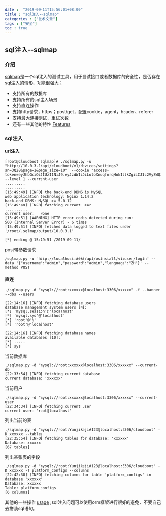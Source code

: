 ```yaml
---
date :  "2019-09-11T15:56:01+08:00" 
title : "sql注入--sqlmap" 
categories : ["技术文章"] 
tags : ["安全"] 
toc : true
---
```


## sql注入--sqlmap

### 介绍

[sqlmap](https://github.com/sqlmapproject/sqlmap)是一个sql注入的测试工具，用于测试接口或者数据库的安全性，是否存在sql注入的情形，功能很强大；

- 支持所有的数据库
- 支持所有的sql注入场景
- 支持直连操作
- 支持http请求，https；post\get，配置cookie，agent，header、referer
- 支持最大连接测试，重试次数
- 还有一些其他的特性  [Features](https://github.com/sqlmapproject/sqlmap/wiki/Features)

### sql注入

#### url注入

```shell
[root@cloudboot sqlmap]# ./sqlmap.py -u  "http://10.0.3.1/api/cloudboot/v1/devices/settings?sn=3Q28&page=1&page_size=10"  --cookie "access-token=eyJhbGciOiJIUzI1NiJ9.eyJzdWIiOiLotoXnuqfnrqHnkIblkZgiLCJ1c2VySWQiOiI1OWRmNTk2MGNkNmFjMzVmNTMxMzViMzEiLCJuYW1lIjoi6LaF57qn566h55CG5ZGYIiwibG9naW5JZCI6ImFkbWluIiwibG9naW5OYW1lIjoiYWRtaW4iLCJ0ZW5hbnRJZCI6ImRlZmF1bHQiLCJ0aW1lb3V0IjoyMTYwMCwiZXhwIjoxNTY4MjA2NzAxLCJjcmVhdFRpbWUiOjE1NjgxODUxMDE5MTAsInRlbmFudE5hbWUiOiLnrqHnkIbnp5_miLcifQ.JS2KtTbiHlLx8eLEUy87Ui_PrPKxYekmqYzFEfex3F4" --level 1 --current-user
.........
.........
[15:49:49] [INFO] the back-end DBMS is MySQL
web application technology: Nginx 1.14.2
back-end DBMS: MySQL >= 5.0.12
[15:49:49] [INFO] fetching current user
..........
current user:   None
[15:49:51] [WARNING] HTTP error codes detected during run:
500 (Internal Server Error) - 6 times
[15:49:51] [INFO] fetched data logged to text files under '/root/.sqlmap/output/10.0.3.1'

[*] ending @ 15:49:51 /2019-09-11/
```

post带参数请求

``` shell
/sqlmap.py -u "http://localhost:8083/api/osinstall/v1/user/login" --data '{"username":"admin","password":"admin","language":"ZH"}' --method POST
```


#### 直连

```shell
./sqlmap.py -d "mysql://root:xxxxxx@localhost:3306/xxxxxx" -f --banner --dbs --users
```

```
[22:14:16] [INFO] fetching database users
database management system users [4]:
[*] 'mysql.session'@'localhost'
[*] 'mysql.sys'@'localhost'
[*] 'root'@'%'
[*] 'root'@'localhost'

[22:14:16] [INFO] fetching database names
available databases [10]:
[*] .....
[*] sys
```

当前数据库

```shell
./sqlmap.py -d "mysql://root:xxxxxx@localhost:3306/xxxxxx" --current-db
[22:33:54] [INFO] fetching current database
current database: 'xxxxxx'
```

当前用户

```shell
./sqlmap.py -d "mysql://root:xxxxxx@localhost:3306/xxxxxx" --current-user
[22:34:34] [INFO] fetching current user
current user: 'root@localhost'
```

列出当前的表

```shell
./sqlmap.py -d "mysql://root:Yunjikeji#123@localhost:3306/cloudboot" -D xxxxxx --tables
[22:35:54] [INFO] fetching tables for database: 'xxxxxx'
Database: xxxxxx
[67 tables]
```

列出某张表的字段

```
./sqlmap.py -d "mysql://root:Yunjikeji#123@localhost:3306/cloudboot" -D xxxxxx -T platform_configs --columns
[22:42:38] [INFO] fetching columns for table 'platform_configs' in database 'xxxxxx'
Database: xxxxxx
Table: platform_configs
[6 columns]
```

其他的一些操作  [usage](https://github.com/sqlmapproject/sqlmap/wiki/Usage#usage) ;sql注入问题可以使用orm框架进行很好的避免，不要自己去拼装sql语句。
